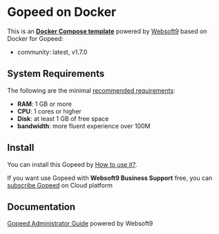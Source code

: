 # Gopeed on Docker  

This is an **[Docker Compose template](https://github.com/Websoft9/docker-library)** powered by [Websoft9](https://www.websoft9.com) based on Docker for Gopeed:


 - community:  latest, v1.7.0


## System Requirements

The following are the minimal [recommended requirements](https://docs.gopeed.com/install.html):

* **RAM**: 1 GB or more
* **CPU**: 1 cores or higher
* **Disk**: at least 1 GB of free space
* **bandwidth**: more fluent experience over 100M  

## Install

You can install this Gopeed by [How to use it?](https://github.com/Websoft9/docker-library#how-to-use-it).   

If you want use Gopeed with **Websoft9 Business Support** free, you can [subscribe Gopeed](https://www.websoft9.com/apps) on Cloud platform

## Documentation

[Gopeed Administrator Guide](https://support.websoft9.com/docs/gopeed) powered by Websoft9
